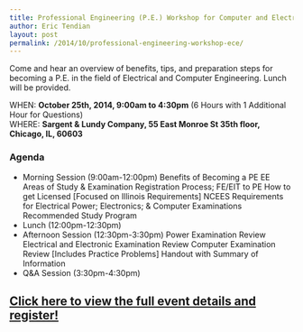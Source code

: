 ```yaml
---
title: Professional Engineering (P.E.) Workshop for Computer and Electrical Engineers
author: Eric Tendian
layout: post
permalink: /2014/10/professional-engineering-workshop-ece/
---
```


Come and hear an overview of benefits, tips, and preparation steps for becoming a P.E. in the field of Electrical and Computer Engineering. Lunch will be provided.

WHEN: **October 25th, 2014, 9:00am to 4:30pm** (6 Hours with 1 Additional Hour for Questions)<br>
WHERE: **Sargent & Lundy Company, 55 East Monroe St 35th floor, Chicago, IL, 60603**

### Agenda

* Morning Session (9:00am-12:00pm)
    Benefits of Becoming a PE
    EE Areas of Study & Examination
    Registration Process; FE/EIT to PE
    How to get Licensed [Focused on Illinois Requirements]
    NCEES Requirements for Electrical Power; Electronics; & Computer Examinations
    Recommended Study Program
* Lunch (12:00pm-12:30pm)
* Afternoon Session (12:30pm-3:30pm)
    Power Examination Review
    Electrical and Electronic Examination Review
    Computer Examination Review
    [Includes Practice Problems]
    Handout with Summary of Information
* Q&A Session (3:30pm-4:30pm)

## [Click here to view the full event details and register!](https://meetings.vtools.ieee.org/m/28407)
